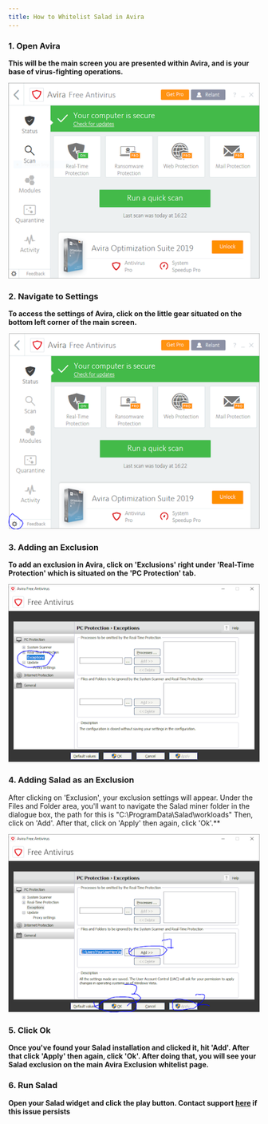 ```yaml
---
title: How to Whitelist Salad in Avira
---
```


### 1. Open Avira

**This will be the main screen you are presented within Avira, and is your base of virus-fighting operations.**

**![avira main page](../../../../content/images/troubleshooting/antivirus/how-to-whitelist-salad-in-avira-1.png)**

### 2. Navigate to Settings

**To access the settings of Avira, click on the little gear situated on the bottom left corner of the main screen.**

**![opening avira settings](../../../../content/images/troubleshooting/antivirus/how-to-whitelist-salad-in-avira-2.png)**

### 3. Adding an Exclusion

**To add an exclusion in Avira, click on 'Exclusions' right under 'Real-Time Protection' which is situated on the 'PC
Protection' tab.**

**![screenshot of adding an avira exclusion](../../../../content/images/troubleshooting/antivirus/how-to-whitelist-salad-in-avira-3.png)**

### 4. Adding Salad as an Exclusion

After clicking on 'Exclusion', your exclusion settings will appear. Under the Files and Folder area, you'll want to
navigate the Salad miner folder in the dialogue box, the path for this is "C:\\ProgramData\\Salad\\workloads" Then,
click on 'Add'. After that, click on 'Apply' then again, click 'Ok'.\*\*

**![adding Salad file path](../../../../content/images/troubleshooting/antivirus/how-to-whitelist-salad-in-avira-4.png)**

### 5. Click Ok

**Once you've found your Salad installation and clicked it, hit 'Add'. After that click 'Apply' then again, click 'Ok'.
After doing that, you will see your Salad exclusion on the main Avira Exclusion whitelist page.**

### 6. Run Salad

**Open your Salad widget and click the play button. Contact support
[here](/docs/guides/your-pc/216-how-to-create-a-support-ticket) if this issue persists**
